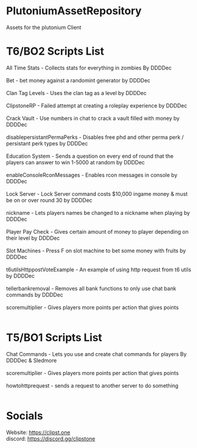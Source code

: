 # PlutoniumAssetRepository
Assets for the plutonium Client

# T6/BO2 Scripts List
All Time Stats - Collects stats for everything in zombies By DDDDec<br /><br />
Bet - bet money against a randomint generator by DDDDec<br /><br />
Clan Tag Levels - Uses the clan tag as a level by DDDDec<br /><br />
ClipstoneRP - Failed attempt at creating a roleplay experience by DDDDec<br /><br />
Crack Vault - Use numbers in chat to crack a vault filled with money by DDDDec<br /><br />
disablepersistantPermaPerks - Disables free phd and other perma perk / persistant perk types by DDDDec<br /><br />
Education System - Sends a question on every end of round that the players can answer to win 1-5000 at random by DDDDec<br /><br />
enableConsoleRconMessages - Enables rcon messages in console by DDDDec<br /><br />
Lock Server - Lock Server command costs $10,000 ingame money & must be on or over round 30 by DDDDec<br /><br />
nickname - Lets players names be changed to a nickname when playing by DDDDec<br /><br />
Player Pay Check - Gives certain amount of money to player depending on their level by DDDDec<br /><br />
Slot Machines - Press F on slot machine to bet some money with fruits by DDDDec<br /><br />
t6utilsHttppostVoteExample - An example of using http request from t6 utils by DDDDec<br /><br />
tellerbankremoval - Removes all bank functions to only use chat bank commands by DDDDec<br /><br />
scoremultiplier - Gives players more points per action that gives points<br /><br />

# T5/BO1 Scripts List
Chat Commands - Lets you use and create chat commands for players By DDDDec & Sledmore<br /><br />
scoremultiplier - Gives players more points per action that gives points<br /><br />
howtohttprequest - sends a request to another server to do something<br /><br />

# Socials
Website: https://clipst.one<br />
discord: https://discord.gg/clipstone
